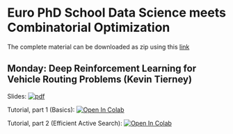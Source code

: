# Euro PhD School Data Science meets Combinatorial Optimization

The complete material can be downloaded as zip using this [link](https://github.com/decision-analytics/PhD-School-DSO-2023/archive/refs/heads/main.zip)



## Monday: Deep Reinforcement Learning for Vehicle Routing Problems (Kevin Tierney)


Slides:  [![pdf](http://wwwimages.adobe.com/content/dam/acom/en/legal/images/badges/Adobe_PDF_file_icon_32x32.png)](https://github.com/decision-analytics/PhD-School-DSO-2023/blob/main/Monday/DRL4VRP_EURO_PhD_School_BI_2023.pdf?raw=true)


Tutorial, part 1 (Basics): [![Open In Colab](https://colab.research.google.com/assets/colab-badge.svg)](https://colab.research.google.com/github/decision-analytics/PhD-School-DSO-2023/blob/main/Monday/drl4co_tutorial.ipynb)

Tutorial, part 2 (Efficient Active Search): [![Open In Colab](https://colab.research.google.com/assets/colab-badge.svg)](https://colab.research.google.com/github/decision-analytics/PhD-School-DSO-2023/blob/main/Monday/drl4co_tutorial_eas.ipynb)
